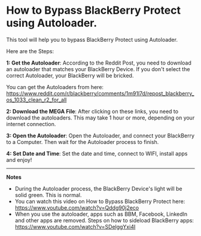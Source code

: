 # How to Bypass BlackBerry Protect using Autoloader.
This tool will help you to bypass BlackBerry Protect using Autoloader.

Here are the Steps:

**1: Get the Autoloader**:
According to the Reddit Post, you need to download an autoloader that matches your BlackBerry Device. If you don't select the correct Autoloader, your BlackBerry will be bricked.

You can get the Autoloaders from here: https://www.reddit.com/r/blackberry/comments/1m91l7d/repost_blackberry_os_1033_clean_r2_for_all

**2: Download the MEGA File**:
After clicking on these links, you need to download the autoloaders. This may take 1 hour or more, depending on your internet connection.

**3: Open the Autoloader**:
Open the Autoloader, and connect your BlackBerry to a Computer. Then wait for the Autoloader process to finish.

**4: Set Date and Time**:
Set the date and time, connect to WIFI, install apps and enjoy!

------------------------------------------------------------------------------------------------------------------------------------------------------------------------------

**Notes**
* During the Autoloader process, the BlackBerry Device's light will be solid green. This is normal.
* You can watch this video on How to Bypass BlackBerry Protect here: https://www.youtube.com/watch?v=Qddg90j2eco
* When you use the autoloader, apps such as BBM, Facebook, LinkedIn and other apps are removed. Steps on how to sideload BlackBerry apps: https://www.youtube.com/watch?v=SDelggYxi4I
